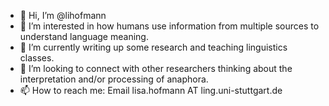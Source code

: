 - 👋 Hi, I’m @lihofmann
- 👀 I’m interested in how humans use information from multiple sources to understand language meaning.
- 🌱 I’m currently writing up some research and teaching linguistics classes.
- 💞️ I’m looking to connect with other researchers thinking about the interpretation and/or processing of anaphora.
- 📫 How to reach me: Email lisa.hofmann AT ling.uni-stuttgart.de

